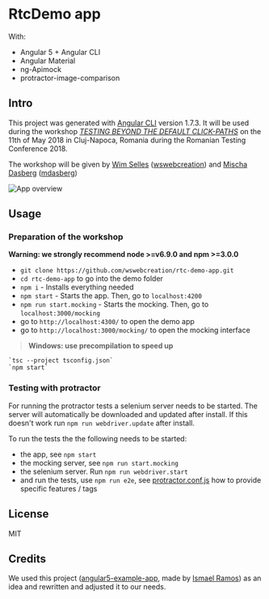 # RtcDemo app

With: 

- Angular 5 + Angular CLI 
- Angular Material 
- ng-Apimock
- protractor-image-comparison

## Intro

This project was generated with [Angular CLI](https://github.com/angular/angular-cli) version 1.7.3. 
It will be used during the workshop [*TESTING BEYOND THE DEFAULT CLICK-PATHS*](https://romaniatesting.ro/sessions/testing-beyond-the-default-click-paths/) on the 11th of May 2018 in  Cluj-Napoca, Romania during the Romanian Testing Conference 2018.

The workshop will be given by [Wim Selles](https://romaniatesting.ro/speakers/wim-selles/) ([wswebcreation](https://github.com/wswebcreation/)) and [Mischa Dasberg](https://romaniatesting.ro/speakers/mischa-dasberg/) ([mdasberg](https://github.com/mdasberg))

![App overview](./assets/app-movie.gif "App overview")

## Usage

### Preparation of the workshop
**Warning: we strongly recommend node >=v6.9.0 and npm >=3.0.0**

- `git clone https://github.com/wswebcreation/rtc-demo-app.git`
- `cd rtc-demo-app` to go into the demo folder
- `npm i` - Installs everything needed
- `npm start` - Starts the app. Then, go to `localhost:4200`
- `npm run start.mocking` - Starts the mocking. Then, go to `localhost:3000/mocking`
- go to `http://localhost:4300/` to open the demo app
- go to `http://localhost:3000/mocking/` to open the mocking interface

> **Windows: use precompilation to speed up**

    `tsc --project tsconfig.json`
    `npm start`

### Testing with protractor
For running the protractor tests a selenium server needs to be started. The server will automatically be downloaded and updated after install.
If this doesn't work run `npm run webdriver.update` after install.

To run the tests the the following needs to be started:
- the app, see `npm start`
- the mocking server, see `npm run start.mocking`
- the selenium server. Run `npm run webdriver.start`
- and run the tests, use `npm run e2e`, see [protractor.conf.js](./e2e/config/protractor.conf.js) how to provide specific features / tags

## License

MIT

## Credits
We used this project ([angular5-example-app](https://github.com/Ismaestro/angular5-example-app), made by [Ismael Ramos](https://github.com/Ismaestro)) as an idea and rewritten and adjusted it to our needs.
